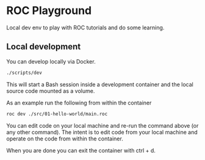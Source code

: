 # ROC Playground

Local dev env to play with ROC tutorials and do some learning.

## Local development

You can develop locally via Docker.

```sh
./scripts/dev
```

This will start a Bash session inside a development container and the local source code mounted as a volume.

As an example run the following from within the container

```sh
roc dev ./src/01-hello-world/main.roc
```

You can edit code on your local machine and re-run the command above (or any other command).
The intent is to edit code from your local machine and operate on the code from within the container.

When you are done you can exit the container with ctrl + d.
